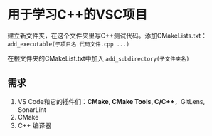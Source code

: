 # 用于学习C++的VSC项目

建立新文件夹，在这个文件夹里写C++测试代码。添加CMakeLists.txt： `add_executable(子项目名 代码文件.cpp ...)`

在根文件夹的CMakeList.txt中加入 `add_subdirectory(子文件夹名)`

## 需求
1. VS Code和它的插件们：**CMake, CMake Tools, C/C++**，GitLens, SonarLint
2. CMake
3. C++ 编译器
